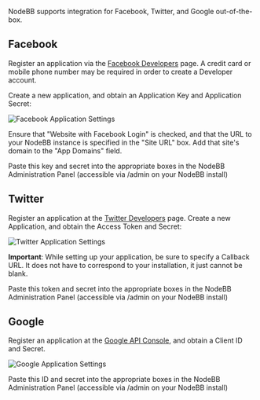 NodeBB supports integration for Facebook, Twitter, and Google out-of-the-box.

## Facebook

Register an application via the [Facebook Developers](https://developers.facebook.com/) page. A credit card  or mobile phone number may be required in order to create a Developer account.

Create a new application, and obtain an Application Key and Application Secret:

![Facebook Application Settings](http://i.imgur.com/hfy0eVo.png)

Ensure that "Website with Facebook Login" is checked, and that the URL to your NodeBB instance is specified in the "Site URL" box. Add that site's domain to the "App Domains" field.

Paste this key and secret into the appropriate boxes in the NodeBB Administration Panel (accessible via /admin on your NodeBB install)

## Twitter

Register an application at the [Twitter Developers](https://dev.twitter.com/) page. Create a new Application, and obtain the Access Token and Secret:

![Twitter Application Settings](http://i.imgur.com/ksrHkgN.png)

**Important**: While setting up your application, be sure to specify a Callback URL. It does not have to correspond to your installation, it just cannot be blank.

Paste this token and secret into the appropriate boxes in the NodeBB Administration Panel (accessible via /admin on your NodeBB install)

## Google

Register an application at the [Google API Console](https://code.google.com/apis/console/), and obtain a Client ID and Secret.

![Google Application Settings](http://i.imgur.com/xutDs1R.png)

Paste this ID and secret into the appropriate boxes in the NodeBB Administration Panel (accessible via /admin on your NodeBB install)